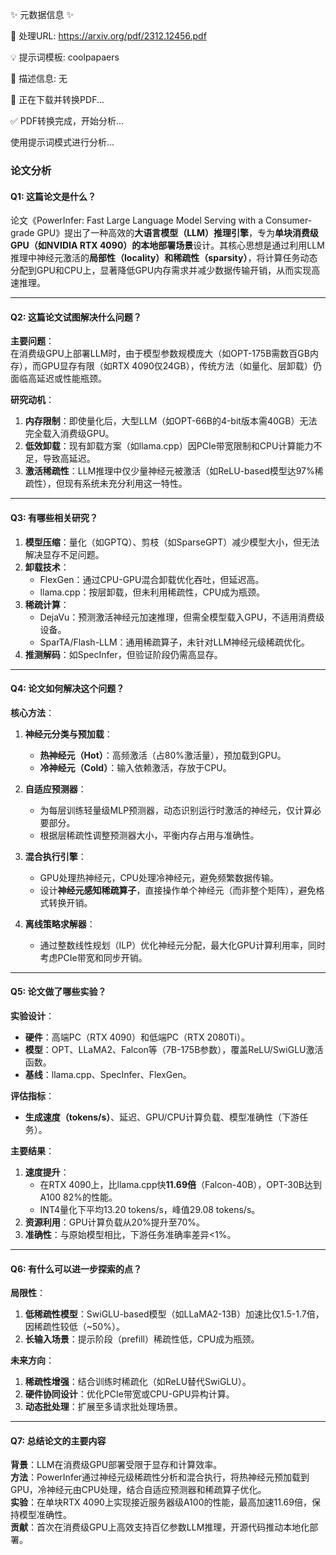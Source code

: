 ✨ 元数据信息 ✨

📄 处理URL: https://arxiv.org/pdf/2312.12456.pdf

💡 提示词模板: coolpapaers

📝 描述信息: 无

🚀 正在下载并转换PDF...

✅ PDF转换完成，开始分析...

使用提示词模式进行分析...
### **论文分析**

#### **Q1: 这篇论文是什么？**  
论文《PowerInfer: Fast Large Language Model Serving with a Consumer-grade GPU》提出了一种高效的**大语言模型（LLM）推理引擎**，专为**单块消费级GPU（如NVIDIA RTX 4090）的本地部署场景**设计。其核心思想是通过利用LLM推理中神经元激活的**局部性（locality）**和**稀疏性（sparsity）**，将计算任务动态分配到GPU和CPU上，显著降低GPU内存需求并减少数据传输开销，从而实现高速推理。

---

#### **Q2: 这篇论文试图解决什么问题？**  
**主要问题**：  
在消费级GPU上部署LLM时，由于模型参数规模庞大（如OPT-175B需数百GB内存），而GPU显存有限（如RTX 4090仅24GB），传统方法（如量化、层卸载）仍面临高延迟或性能瓶颈。  

**研究动机**：  
1. **内存限制**：即使量化后，大型LLM（如OPT-66B的4-bit版本需40GB）无法完全载入消费级GPU。  
2. **低效卸载**：现有卸载方案（如llama.cpp）因PCIe带宽限制和CPU计算能力不足，导致高延迟。  
3. **激活稀疏性**：LLM推理中仅少量神经元被激活（如ReLU-based模型达97%稀疏性），但现有系统未充分利用这一特性。  

---

#### **Q3: 有哪些相关研究？**  
1. **模型压缩**：量化（如GPTQ）、剪枝（如SparseGPT）减少模型大小，但无法解决显存不足问题。  
2. **卸载技术**：  
   - FlexGen：通过CPU-GPU混合卸载优化吞吐，但延迟高。  
   - llama.cpp：按层卸载，但未利用稀疏性，CPU成为瓶颈。  
3. **稀疏计算**：  
   - DejaVu：预测激活神经元加速推理，但需全模型载入GPU，不适用消费级设备。  
   - SparTA/Flash-LLM：通用稀疏算子，未针对LLM神经元级稀疏优化。  
4. **推测解码**：如SpecInfer，但验证阶段仍需高显存。  

---

#### **Q4: 论文如何解决这个问题？**  
**核心方法**：  
1. **神经元分类与预加载**：  
   - **热神经元（Hot）**：高频激活（占80%激活量），预加载到GPU。  
   - **冷神经元（Cold）**：输入依赖激活，存放于CPU。  

2. **自适应预测器**：  
   - 为每层训练轻量级MLP预测器，动态识别运行时激活的神经元，仅计算必要部分。  
   - 根据层稀疏性调整预测器大小，平衡内存占用与准确性。  

3. **混合执行引擎**：  
   - GPU处理热神经元，CPU处理冷神经元，避免频繁数据传输。  
   - 设计**神经元感知稀疏算子**，直接操作单个神经元（而非整个矩阵），避免格式转换开销。  

4. **离线策略求解器**：  
   - 通过整数线性规划（ILP）优化神经元分配，最大化GPU计算利用率，同时考虑PCIe带宽和同步开销。  

---

#### **Q5: 论文做了哪些实验？**  
**实验设计**：  
- **硬件**：高端PC（RTX 4090）和低端PC（RTX 2080Ti）。  
- **模型**：OPT、LLaMA2、Falcon等（7B-175B参数），覆盖ReLU/SwiGLU激活函数。  
- **基线**：llama.cpp、SpecInfer、FlexGen。  

**评估指标**：  
- **生成速度（tokens/s）**、延迟、GPU/CPU计算负载、模型准确性（下游任务）。  

**主要结果**：  
1. **速度提升**：  
   - 在RTX 4090上，比llama.cpp快**11.69倍**（Falcon-40B），OPT-30B达到A100 82%的性能。  
   - INT4量化下平均13.20 tokens/s，峰值29.08 tokens/s。  
2. **资源利用**：GPU计算负载从20%提升至70%。  
3. **准确性**：与原始模型相比，下游任务准确率差异<1%。  

---

#### **Q6: 有什么可以进一步探索的点？**  
**局限性**：  
1. **低稀疏性模型**：SwiGLU-based模型（如LLaMA2-13B）加速比仅1.5-1.7倍，因稀疏性较低（~50%）。  
2. **长输入场景**：提示阶段（prefill）稀疏性低，CPU成为瓶颈。  

**未来方向**：  
1. **稀疏性增强**：结合训练时稀疏化（如ReLU替代SwiGLU）。  
2. **硬件协同设计**：优化PCIe带宽或CPU-GPU异构计算。  
3. **动态批处理**：扩展至多请求批处理场景。  

---

#### **Q7: 总结论文的主要内容**  
**背景**：LLM在消费级GPU部署受限于显存和计算效率。  
**方法**：PowerInfer通过神经元级稀疏性分析和混合执行，将热神经元预加载到GPU，冷神经元由CPU处理，结合自适应预测器和稀疏算子优化。  
**实验**：在单块RTX 4090上实现接近服务器级A100的性能，最高加速11.69倍，保持模型准确性。  
**贡献**：首次在消费级GPU上高效支持百亿参数LLM推理，开源代码推动本地化部署。